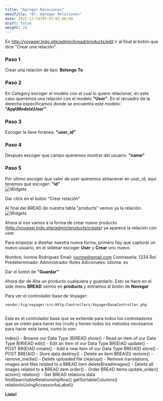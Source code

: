 ```yaml
---
title: "Agregar Relaciones"
menuTitle: "07. Agregar Relaciones"
date: 2022-12-24T07:47:01-08:00
draft: false
weight: 20
---
```



En http://voyager.lndo.site/admin/bread/products/edit ir al final al botón que dice "Crear una relación".

### Paso 1
Crear una relación de tipo: **Belongs To**

### Paso 2
En Category escoger el modelo con el cual lo quiero relacionar, en este caso queremos una relación con el modelo **"User"**.
En el recuadro de la derecha especificamos donde se encuentra este modelo: **"App\Models\User"**.

### Paso 3
Escoger la llave foránea: **"user_id"**

### Paso 4
Después escoger que campo queremos mostrar del usuario: **"name"**

### Paso 5
Por ultimo escoger que valor de user queremos almacenar en user_id, aquí tenemos que escoger: **"id"**  
![Widgets](/Voyager/crear_relacion_products_user.png)

Dar click en el botón "Crear relación"

Al final del BREAD de nuestra tabla "products" vemos ya la relación.
![Widgets](/Voyager/relacion_products_user.png)

Ahora si nos vamos a la forma de crear nuevo producto (http://voyager.lndo.site/admin/products/create) ya aparece la relación con user. 

Para empezar a diseñar nuestra nueva forma, primero hay que capturar un nuevo usuario, en el sidebar escoger **User** y **Crear** uno nuevo.

Nombre: Ivonne Rodriguez
Email: ivonne@gmail.com
Contraseña: 1234
Rol Predeterminado: Administrador
Roles Adicionales:
Idioma: es

Dar el botón de **"Guardar"**

Ahora dar de Alta un producto cualquiera y guardarlo.
Esto se hace en el side menu **BREAD** vemos en **products** y entramos al botón de **Navegar**

Para ver el controlador base de Voyager:
```php
vendor/tcg/voyager/src/Http/Controllers/VoyagerBaseController.php
 
``` 
Este es el controlador base que se extiende para todos los controladores que se creen para hacer los cruds y tienen todos los métodos necesarios para hacer esta tarea, como lo son:

index() - Browse our Data Type (B)READ
show() - Read an item of our Data Type B(R)EAD
edit() - Edit an item of our Data Type BR(E)AD
update() - POST BR(E)AD
create() - Add a new item of our Data Type BRE(A)D
store() - POST BRE(A)D - Store data
destroy() - Delete an item BREA(D)
restore() -
remove_media() - Delete uploaded file
cleanup() - Remove translations, images and files related to a BREAD item
deleteBreadImages() - Delete all images related to a BREAD item
order() - Order BREAD items
update_order()
action()
relation() - Get BREAD relations data
findSearchableRelationshipRow()
getSortableColumns()
relationIsUsingAccessorAsLabel()

**Listo!**

